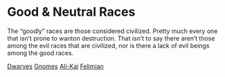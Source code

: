 # Good & Neutral Races

The “goodly” races are those considered civilized. Pretty much every one that
isn’t prone to wanton destruction. That isn’t to say there aren’t those among
the evil races that are civilized, nor is there a lack of evil beings among the
good races.

[Dwarves](./dwarves.md)
[Gnomes](./gnomes.md)
[Ali-Kai](./ali-kai.md)
[Felimian](./felimian.md)
